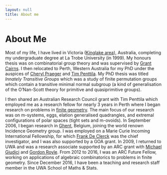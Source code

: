 ```yaml
---
layout: null
title: About me
---
```

# About Me

Most of my life, I have lived in Victoria ([Kinglake area](http://en.wikipedia.org/wiki/Kinglake,_Victoria)), Australia, completing my undergraduate degree at La Trobe University (in 1999). My honours thesis was on combinatorial group theory and was supervised by [Grant Cairns](http://grantcairns.ltumathstats.com). I then relocated to Perth, Western Australia for my PhD under the auspices of [Cheryl Praeger](http://www.uwa.edu.au/people/cheryl.praeger) and [Tim Penttila](http://www.math.colostate.edu/~penttila). My PhD thesis was titled _Innately Transitive Groups_ which was a study of finite permutation groups which contain a transitive minimal normal subgroup (a kind of generalisation of the O’Nan-Scott theory for primitive and quasiprimitive groups). 

I then shared an Australian Research Council grant with Tim Penttila which employed me as a research fellow for nearly 3 years in Perth where I began research on problems in [finite geometry](http://en.wikipedia.org/wiki/Finite_geometry). The main focus of our research was on m-systems, eggs, elation generalised quadrangles, and extremal configurations of polar spaces (tight sets and m-ovoids). In September 2006, I began research in [Ghent](http://cage.ugent.be/geometry), Belgium, joining the world renown Incidence Geometry group. I was employed on a Marie Curie Incoming International Fellowship, for which [Frank De Clerck](http://cage.ugent.be/~fdc/) was the chief investigator, and I was also supported by a GOA grant. In 2009, I returned to UWA and was a research associate supported by an ARC grant with [Michael Giudici](http://www.uwa.edu.au/people/michael.giudici) and [Gordon Royle](http://www.uwa.edu.au/people/gordon.royle). From 2012 to 2016, I was an ARC Future Fellow, working on applications of algebraic combinatorics to problems in finite geometry. Since December 2016, I have been a teaching and research staff member in the UWA School of Maths & Stats.